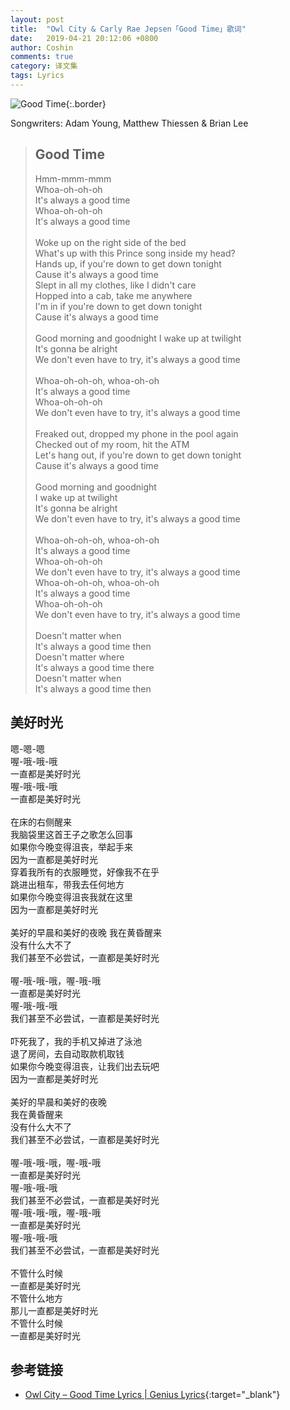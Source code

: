 ```yaml
---
layout: post
title:  "Owl City & Carly Rae Jepsen「Good Time」歌词"
date:   2019-04-21 20:12:06 +0800
author: Coshin
comments: true
category: 译文集
tags: Lyrics
---
```

![Good Time](https://is3-ssl.mzstatic.com/image/thumb/Music128/v4/3f/c8/03/3fc80317-42ed-386b-3292-3d4dc3afb058/source/600x600bb.jpg){:.border}

Songwriters: Adam Young, Matthew Thiessen & Brian Lee

<blockquote class="original">
  <h2>Good Time</h2>
  <p>
    Hmm-mmm-mmm<br>
    Whoa-oh-oh-oh<br>
    It's always a good time<br>
    Whoa-oh-oh-oh<br>
    It's always a good time<br>
    <br>
    Woke up on the right side of the bed<br>
    What's up with this Prince song inside my head?<br>
    Hands up, if you're down to get down tonight<br>
    Cause it's always a good time<br>
    Slept in all my clothes, like I didn't care<br>
    Hopped into a cab, take me anywhere<br>
    I'm in if you're down to get down tonight<br>
    Cause it's always a good time<br>
    <br>
    Good morning and goodnight I wake up at twilight<br>
    It's gonna be alright<br>
    We don't even have to try, it's always a good time<br>
    <br>
    Whoa-oh-oh-oh, whoa-oh-oh<br>
    It's always a good time<br>
    Whoa-oh-oh-oh<br>
    We don't even have to try, it's always a good time<br>
    <br>
    Freaked out, dropped my phone in the pool again<br>
    Checked out of my room, hit the ATM<br>
    Let's hang out, if you're down to get down tonight<br>
    Cause it's always a good time<br>
    <br>
    Good morning and goodnight<br>
    I wake up at twilight<br>
    It's gonna be alright<br>
    We don't even have to try, it's always a good time<br>
    <br>
    Whoa-oh-oh-oh, whoa-oh-oh<br>
    It's always a good time<br>
    Whoa-oh-oh-oh<br>
    We don't even have to try, it's always a good time<br>
    Whoa-oh-oh-oh, whoa-oh-oh<br>
    It's always a good time<br>
    Whoa-oh-oh-oh<br>
    We don't even have to try, it's always a good time<br>
    <br>
    Doesn't matter when<br>
    It's always a good time then<br>
    Doesn't matter where<br>
    It's always a good time there<br>
    Doesn't matter when<br>
    It's always a good time then
  </p>
</blockquote>

<div class="translation">
  <h2>美好时光</h2>
  <p>
    嗯-嗯-嗯<br>
    喔-哦-哦-哦<br>
    一直都是美好时光<br>
    喔-哦-哦-哦<br>
    一直都是美好时光<br>
    <br>
    在床的右侧醒来<br>
    我脑袋里这首王子之歌怎么回事<br>
    如果你今晚变得沮丧，举起手来<br>
    因为一直都是美好时光<br>
    穿着我所有的衣服睡觉，好像我不在乎<br>
    跳进出租车，带我去任何地方<br>
    如果你今晚变得沮丧我就在这里<br>
    因为一直都是美好时光<br>
    <br>
    美好的早晨和美好的夜晚 我在黄昏醒来<br>
    没有什么大不了<br>
    我们甚至不必尝试，一直都是美好时光<br>
    <br>
    喔-哦-哦-哦，喔-哦-哦<br>
    一直都是美好时光<br>
    喔-哦-哦-哦<br>
    我们甚至不必尝试，一直都是美好时光<br>
    <br>
    吓死我了，我的手机又掉进了泳池<br>
    退了房间，去自动取款机取钱<br>
    如果你今晚变得沮丧，让我们出去玩吧<br>
    因为一直都是美好时光<br>
    <br>
    美好的早晨和美好的夜晚<br>
    我在黄昏醒来<br>
    没有什么大不了<br>
    我们甚至不必尝试，一直都是美好时光<br>
    <br>
    喔-哦-哦-哦，喔-哦-哦<br>
    一直都是美好时光<br>
    喔-哦-哦-哦<br>
    我们甚至不必尝试，一直都是美好时光<br>
    喔-哦-哦-哦，喔-哦-哦<br>
    一直都是美好时光<br>
    喔-哦-哦-哦<br>
    我们甚至不必尝试，一直都是美好时光<br>
    <br>
    不管什么时候<br>
    一直都是美好时光<br>
    不管什么地方<br>
    那儿一直都是美好时光<br>
    不管什么时候<br>
    一直都是美好时光
  </p>
</div>

## 参考链接

* [Owl City – Good Time Lyrics \| Genius Lyrics](https://genius.com/Owl-city-good-time-lyrics){:target="_blank"}
